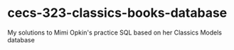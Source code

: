 # cecs-323-classics-books-database
My solutions to Mimi Opkin's practice SQL based on her Classics Models database
